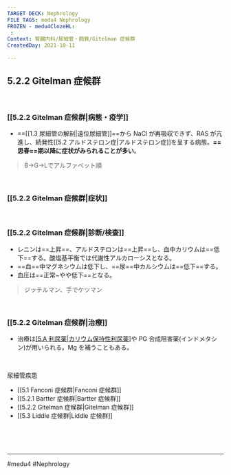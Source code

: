 ```yaml
---
TARGET DECK: Nephrology
FILE TAGS: medu4 Nephrology
FROZEN - medu4ClozeHL:
 : 
Context: 腎臓内科/尿細管・間質/Gitelman 症候群
CreatedDay: 2021-10-11

---
```


## 5.2.2 Gitelman 症候群

<br>

### [[5.2.2 Gitelman 症候群|病態・疫学]]
* ==[[1.3 尿細管の解剖|遠位尿細管]]==から NaCl が再吸収できず、RAS が亢進し、続発性[[5.2 アルドステロン症|アルドステロン症]]を呈する病態。**==思春==期以降に症状がみられることが多い**。
>B→G→Lでアルファベット順
<!--ID: 1633959573731-->


<br>

### [[5.2.2 Gitelman 症候群|症状]]


<br>

### [[5.2.2 Gitelman 症候群|診断/検査]]
* レニンは==上昇==、アルドステロンは==上昇==し、血中カリウムは==低下==する。酸塩基平衡では代謝性アルカローシスとなる。
* ==血==中マグネシウムは低下し、==尿==中カルシウムは==低下==する。
* 血圧は==正常~やや低下==となる。
<!--ID: 1633959573739-->

>ジッテルマン、手でケツマン

<br>

### [[5.2.2 Gitelman 症候群|治療]]
* 治療は[[5.A 利尿薬|カリウム保持性利尿薬]](スピロノラクトンなど)や PG 合成阻害薬(インドメタシン)が用いられる。Mg を補うこともある。
 




<br>


尿細管疾患
* [[5.1 Fanconi 症候群|Fanconi 症候群]]
* [[5.2.1 Bartter 症候群|Bartter 症候群]]
* [[5.2.2 Gitelman 症候群|Gitelman 症候群]]
* [[5.3 Liddle 症候群|Liddle 症候群]]



<br><br><br>

---
#medu4 #Nephrology  
